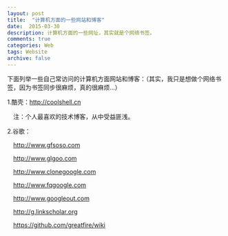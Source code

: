 ```yaml
---
layout: post
title:  "计算机方面的一些网站和博客"
date:  2015-03-30
description: 计算机方面的一些网址，其实就是个网络书签。
comments: true
categories: Web
tags: Website
archive: false
---
```


下面列举一些自己常访问的计算机方面网站和博客：（其实，我只是想做个网络书签，因为书签同步很麻烦，真的很麻烦...）

1.酷壳：<a href="http://coolshell.cn" target="_blank">http:&#47;&#47;coolshell.cn</a>

&ensp;&ensp;注：个人最喜欢的技术博客，从中受益匪浅。

2.谷歌：

&ensp;&ensp;<a href="http://www.gfsoso.com" target="_blank">http:&#47;&#47;&#119;ww.gfsoso.com</a>
 
&ensp;&ensp;<a href="http://www.glgoo.com" target="_blank">http:&#47;&#47;&#119;ww.glgoo.com</a>

&ensp;&ensp;<a href="http://www.clonegoogle.com" target="_blank">http:&#47;&#47;&#119;ww.clonegoogle.com</a>

&ensp;&ensp;<a href="http://www.fqgoogle.com" target="_blank">http:&#47;&#47;&#119;ww.fqgoogle.com</a>

&ensp;&ensp;<a href="http://www.googleout.com" target="_blank">http:&#47;&#47;&#119;ww.googleout.com</a>

&ensp;&ensp;<a href="http://g.linkscholar.org" target="_blank">http:&#47;&#47;g.linkscholar.org</a>

&ensp;&ensp;<a href="https://github.com/greatfire/wiki" target="_blank">https:&#47;&#47;github.com/greatfire/wiki</a>
